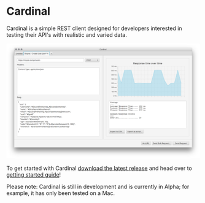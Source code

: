 # Cardinal

Cardinal is a simple REST client designed for developers interested in testing their API's with realistic and varied data.

![Cardinal Curl View](docs/images/cardinal_bulk_request_processed.png)

To get started with Cardinal [download the latest release](https://github.com/ben-dale/cardinal/releases/download/0.1.2/cardinal-0.1.2.jar) and head over to [getting started guide](docs/overview.md)!

Please note: Cardinal is still in development and is currently in Alpha; for example, it has only been tested on a Mac.
